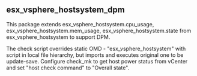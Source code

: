 ## esx_vsphere_hostsystem_dpm

This package extends esx_vsphere_hostsystem.cpu_usage, esx_vsphere_hostsystem.mem_usage, esx_vsphere_hostsystem.state from esx_vsphere_hostsystem to support DPM.

The check script overrides static OMD - "esx_vsphere_hostsystem" with script in local file hierarchy, but imports and executes original one to be update-save. Configure check_mk to get host power status from vCenter and set "host check command" to "Overall state".
